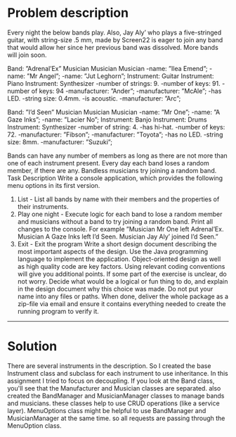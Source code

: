 # Problem description
Every night the below bands play. Also, Jay Aly’ who plays a five-stringed guitar, with string-size .5 mm,
made by Screen22 is eager to join any band that would allow her since her previous band was dissolved.
More bands will join soon.


Band: ”Adrenal’Ex”
Musician  Musician  Musician
-name: ”Ilea Emend”; -name: ”Mr Angel”; -name: ”Jut Leghorn”;
Instrument: Guitar Instrument: Piano Instrument: Synthesizer
-number of strings: 9. -number of keys: 91. -number of keys: 94
-manufacturer: ”Ander”; -manufacturer: ”McAle”; -has LED.
-string size: 0.4mm. -is acoustic. -manufacturer: ”Arc”;

Band: ”I’d Seen”
Musician  Musician Musician
-name: ”Mr One”; -name: ”A Gaze Inks”; -name: ”Lacier No”;
Instrument: Banjo Instrument: Drums Instrument: Synthesizer
-number of string: 4. -has hi-hat. -number of keys: 72.
-manufacturer: ”Fibson”; -manufacturer: ”Toyota”; -has no LED.
-string size: 8mm. -manufacturer: ”Suzuki”;

Bands can have any number of members as long as there are not more than one of each instrument
present. Every day each band loses a random member, if there are any. Bandless musicians try joining
a random band.
Task Description
Write a console application, which provides the following menu options in its first version.
1. List - List all bands by name with their members and the properties of their instruments.
2. Play one night - Execute logic for each band to lose a random member and musicians without a
   band to try joining a random band. Print all changes to the console. For example ”Musician Mr
   One left Adrenal’Ex. Musician A Gaze Inks left I’d Seen. Musician Jay Aly’ joined I’d Seen.”
3. Exit - Exit the program
   Write a short design document describing the most important aspects of the design. Use the Java programming language to implement the application. Object-oriented design as well as high quality code
   are key factors. Using relevant coding conventions will give you additional points.
   If some part of the exercise is unclear, do not worry. Decide what would be a logical or fun thing
   to do, and explain in the design document why this choice was made. Do not put your name into
   any files or paths. When done, deliver the whole package as a zip-file via email and ensure it contains
   everything needed to create the running program to verify it.

---------------------------------------------------

# Solution

There are several instruments in the description. So I created the base Instrument class and subclass for each instrument to use inheritance.
In this assignment I tried to focus on decoupling. 
If you look at the Band class, you'll see that the Manufacturer and Musician classes are separated.
also created the BandManager and MusicianManager classes to manage bands and musicians.
these classes help to use CRUD operations (like a service layer).
MenuOptions class might be helpful to use BandManager and MusicianManager at the same time.
so all requests are passing through the MenuOption class.

